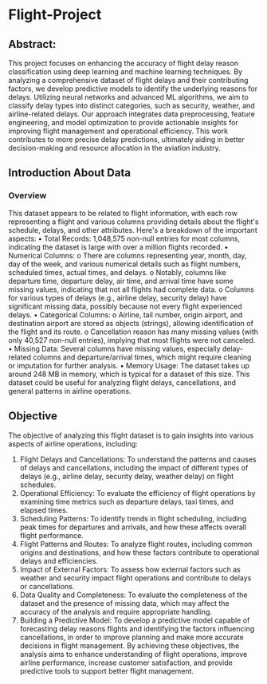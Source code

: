 # Flight-Project
## Abstract:

This project focuses on enhancing the accuracy of flight delay reason classification using deep learning and machine learning techniques. By analyzing a comprehensive dataset of flight delays and their contributing factors, we develop predictive models to identify the underlying reasons for delays. Utilizing neural networks and advanced ML algorithms, we aim to classify delay types into distinct categories, such as security, weather, and airline-related delays. Our approach integrates data preprocessing, feature engineering, and model optimization to provide actionable insights for improving flight management and operational efficiency. This work contributes to more precise delay predictions, ultimately aiding in better decision-making and resource allocation in the aviation industry.

## Introduction About Data
### Overview
This dataset appears to be related to flight information, with each row representing a flight and various columns providing details about the flight's schedule, delays, and other attributes. Here's a breakdown of the important aspects:
•	Total Records: 1,048,575 non-null entries for most columns, indicating the dataset is large with over a million flights recorded.
•	Numerical Columns:
o	There are columns representing year, month, day, day of the week, and various numerical details such as flight numbers, scheduled times, actual times, and delays.
o	Notably, columns like departure time, departure delay, air time, and arrival time have some missing values, indicating that not all flights had complete data.
o	Columns for various types of delays (e.g., airline delay, security delay) have significant missing data, possibly because not every flight experienced delays.
•	Categorical Columns:
o	Airline, tail number, origin airport, and destination airport are stored as objects (strings), allowing identification of the flight and its route.
o	Cancellation reason has many missing values (with only 40,527 non-null entries), implying that most flights were not canceled.
•	Missing Data: Several columns have missing values, especially delay-related columns and departure/arrival times, which might require cleaning or imputation for further analysis.
•	Memory Usage: The dataset takes up around 248 MB in memory, which is typical for a dataset of this size.
This dataset could be useful for analyzing flight delays, cancellations, and general patterns in airline operations.

## Objective
The objective of analyzing this flight dataset is to gain insights into various aspects of airline operations, including:
1.	Flight Delays and Cancellations: To understand the patterns and causes of delays and cancellations, including the impact of different types of delays (e.g., airline delay, security delay, weather delay) on flight schedules.
2.	Operational Efficiency: To evaluate the efficiency of flight operations by examining time metrics such as departure delays, taxi times, and elapsed times.
3.	Scheduling Patterns: To identify trends in flight scheduling, including peak times for departures and arrivals, and how these  affects overall flight performance.
4.	Flight Patterns and Routes: To analyze flight routes, including common origins and destinations, and how these factors contribute to operational delays and efficiencies.
5.	Impact of External Factors: To assess how external factors such as weather and security impact flight operations and contribute to delays or cancellations.
6.	Data Quality and Completeness: To evaluate the completeness of the dataset and the presence of missing data, which may affect the accuracy of the analysis and require appropriate handling.
7.	Building a Predictive Model: To develop a predictive model capable of forecasting delay reasons flights and identifying the factors influencing cancellations, in order to improve planning and make more accurate decisions in flight management.
By achieving these objectives, the analysis aims to enhance understanding of flight operations, improve airline performance, increase customer satisfaction, and provide predictive tools to support better flight management.

 
